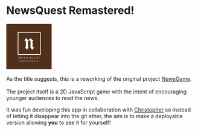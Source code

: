 # NewsQuest Remastered!

<img src='logo2.png' width='120' height='120'>

As the title suggests, this is a reworking of the original project [NewsGame](https://github.com/Ledwos/NewsGameProject).
<br />
<br />
The project itself is a 2D JavaScript game with the intent of encouraging younger audiences to read the news.

It was fun developing this app in collaboration with [Christopher](https://github.com/seekingcode18) so instead of letting it disappear into the git ether, the aim is to make a deployable version allowing <b>you</b> to see it for yourself!
